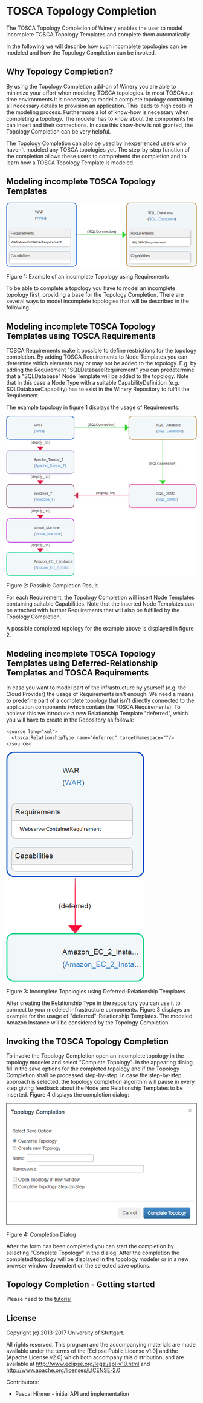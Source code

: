 # TOSCA Topology Completion

The TOSCA Topology Completion of Winery enables the user to model incomplete TOSCA Topology Templates and complete them automatically.

In the following we will describe how such incomplete topologies can be modeled and how the Topology Completion can be invoked.

## Why Topology Completion?

By using the Topology Completion add-on of Winery you are able to minimize your effort when modeling TOSCA topologies. 
In most TOSCA run time environments it is necessary to model a complete topology containing all necessary details to provision an application.
This leads to high costs in the modeling process. Furthermore a lot of know-how is necessary when completing a topology. The modeler has to know about the
components he can insert and their connections. In case this know-how is not granted, the Topology Completion can be very helpful.

The Topology Completion can also be used by inexperienced users who haven't modeled any TOSCA topologies yet.
The step-by-step function of the completion allows these users to comprehend the completion and to learn how a TOSCA Topology Template is modeled.

## Modeling incomplete TOSCA Topology Templates

![Incomplete_topology_example.png](graphics/completion/Incomplete_topology_example.png)

Figure 1: Example of an incomplete Topology using Requirements

To be able to complete a topology you have to model an incomplete topology first, providing a base for the Topology Completion.
There are several ways to model incomplete topologies that will be described in the following.

## Modeling incomplete TOSCA Topology Templates using TOSCA Requirements

TOSCA Requirements make it possible to define restrictions for the topology completion. By adding TOSCA Requirements to Node Templates
you can determine which elements may or may not be added to the topology. E.g. by adding the Requirement "SQLDatabaseRequirement" you can predetermine
that a "SQLDatabase" Node Template will be added to the topology. Note that in this case a Node Type with a suitable CapabilityDefinition (e.g. SQLDatabaseCapability) has to exist in the Winery Repository to fulfill the Requirement.

The example topology in figure 1 displays the usage of Requirements:

![Topology_complete.png](graphics/completion/Topology_complete.png)

Figure 2: Possible Completion Result

For each Requirement, the Topology Completion will insert Node Templates containing suitable Capabilities. Note that the inserted Node Templates can be attached with further Requirements that will also be fulfilled by the Topology Completion.

A possible completed topology for the example above is displayed in figure 2.

## Modeling incomplete TOSCA Topology Templates using Deferred-Relationship Templates and TOSCA Requirements

In case you want to model part of the infrastructure by yourself (e.g. the Cloud Provider) the usage of Requirements isn't enough.
We need a means to predefine part of a complete topology that isn't directly connected to the application components (which contain the TOSCA Requirements).
To achieve this we introduce a new Relationship Template "deferred", which you will have to create in the Repository as follows:

    <source lang="xml">
      <tosca:RelationshipType name="deferred" targetNamespace=""/>
    </source>

![Deferred_example.png](graphics/completion/Deferred_example.png)

Figure 3: Incomplete Topologies using Deferred-Relationship Templates

After creating the Relationship Type in the repository you can use it to connect to your modeled infrastructure components.
Figure 3 displays an example for the usage of "deferred"-Relationship Templates. The modeled Amazon Instance will be considered by the Topology Completion.

## Invoking the TOSCA Topology Completion

To invoke the Topology Completion open an incomplete topology in the topology modeler and select "Complete Topology".
In the appearing dialog fill in the save options for the completed topology and if the Topology Completion shall be processed step-by-step.
In case the step-by-step approach is selected, the topology completion algorithm will pause in every step giving feedback about the Node and Relationship Templates to be inserted.
Figure 4 displays the completion dialog:

![Completion_dialog.png](graphics/completion/Completion_dialog.png)

Figure 4: Completion Dialog

After the form has been completed you can start the completion by selecting "Complete Topology" in the dialog.
After the completion the completed topology will be displayed in the topology modeler or in a new browser window dependent on the selected save options.

## Topology Completion - Getting started

Please head to the [tutorial](TopologyCompletionTutorial)

## License

Copyright (c) 2013-2017 University of Stuttgart.

All rights reserved. This program and the accompanying materials
are made available under the terms of the [Eclipse Public License v1.0]
and the [Apache License v2.0] which both accompany this distribution,
and are available at http://www.eclipse.org/legal/epl-v10.html
and http://www.apache.org/licenses/LICENSE-2.0

Contributors:
  * Pascal Hirmer - initial API and implementation
